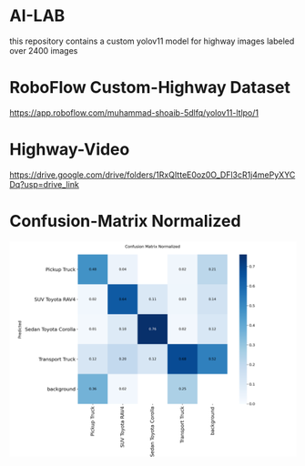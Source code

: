 # AI-LAB
this repository contains a custom yolov11 model for highway images labeled over 2400 images 
# RoboFlow Custom-Highway Dataset
https://app.roboflow.com/muhammad-shoaib-5dlfq/yolov11-ltlpo/1
# Highway-Video
https://drive.google.com/drive/folders/1RxQItteE0oz0O_DFl3cR1j4mePyXYCDq?usp=drive_link
# Confusion-Matrix Normalized
![image alt](https://github.com/MuskaanHaleem/AI-LAB/blob/main/confusion_matrix_normalized.png?raw=true)
